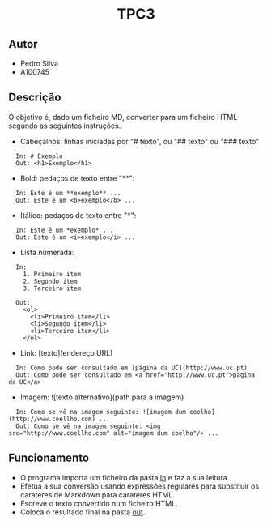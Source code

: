 <h1 align="center">TPC3</h1>

## Autor
- Pedro Silva
- A100745

## Descrição
O objetivo é, dado um ficheiro MD, converter para um ficheiro HTML segundo as seguintes instruções.

- Cabeçalhos: linhas iniciadas por "# texto", ou "## texto" ou "### texto"
```
  In: # Exemplo
  Out: <h1>Exemplo</h1>
```
- Bold: pedaços de texto entre "**":
```
  In: Este é um **exemplo** ...
  Out: Este é um <b>exemplo</b> ...
```
- Itálico: pedaços de texto entre "*":
```
  In: Este é um *exemplo* ...
  Out: Este é um <i>exemplo</i> ...
```
- Lista numerada:
```
  In:
    1. Primeiro item
    2. Segundo item
    3. Terceiro item

  Out:
    <ol>
      <li>Primeiro item</li>
      <li>Segundo item</li>
      <li>Terceiro item</li>
    </ol>
```
- Link: [texto](endereço URL)
```
  In: Como pode ser consultado em [página da UC](http://www.uc.pt)
  Out: Como pode ser consultado em <a href="http://www.uc.pt">página da UC</a>
```
- Imagem: ![texto alternativo](path para a imagem)
```
  In: Como se vê na imagem seguinte: ![imagem dum coelho](http://www.coellho.com) ...
  Out: Como se vê na imagem seguinte: <img src="http://www.coellho.com" alt="imagem dum coelho"/> ...
```

## Funcionamento
- O programa importa um ficheiro da pasta [in](https://github.com/Pedrosilva03/PL2025/tree/main/TPC3/in) e faz a sua leitura.
- Efetua a sua conversão usando expressões regulares para substituir os carateres de Markdown para carateres HTML.
- Escreve o texto convertido num ficheiro HTML.
- Coloca o resultado final na pasta [out](https://github.com/Pedrosilva03/PL2025/tree/main/TPC3/out).
    
